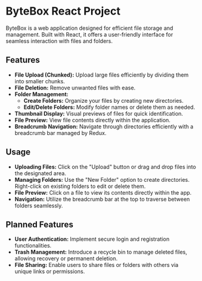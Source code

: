 # ByteBox React Project

ByteBox is a web application designed for efficient file storage and management. Built with React, it offers a user-friendly interface for seamless interaction with files and folders.

## Features

- **File Upload (Chunked):** Upload large files efficiently by dividing them into smaller chunks.
- **File Deletion:** Remove unwanted files with ease.
- **Folder Management:**
  - **Create Folders:** Organize your files by creating new directories.
  - **Edit/Delete Folders:** Modify folder names or delete them as needed.
- **Thumbnail Display:** Visual previews of files for quick identification.
- **File Preview:** View file contents directly within the application.
- **Breadcrumb Navigation:** Navigate through directories efficiently with a breadcrumb bar managed by Redux.
  
## Usage

- **Uploading Files:** Click on the "Upload" button or drag and drop files into the designated area.
- **Managing Folders:** Use the "New Folder" option to create directories. Right-click on existing folders to edit or delete them.
- **File Preview:** Click on a file to view its contents directly within the app.
- **Navigation:** Utilize the breadcrumb bar at the top to traverse between folders seamlessly.

## Planned Features

- **User Authentication:** Implement secure login and registration functionalities.
- **Trash Management:** Introduce a recycle bin to manage deleted files, allowing recovery or permanent deletion.
- **File Sharing:** Enable users to share files or folders with others via unique links or permissions.
